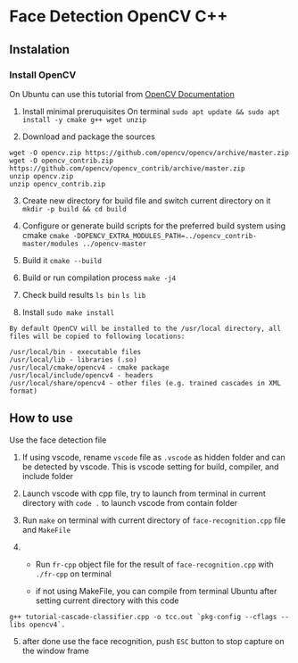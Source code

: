 # Face Detection OpenCV C++

## Instalation
### Install OpenCV
On Ubuntu can use this tutorial from [OpenCV Documentation](https://docs.opencv.org/4.5.2/d7/d9f/tutorial_linux_install.html)

1. Install minimal preruquisites 
On terminal `sudo apt update && sudo apt install -y cmake g++ wget unzip`

2. Download and package the sources
```
wget -O opencv.zip https://github.com/opencv/opencv/archive/master.zip
wget -O opencv_contrib.zip https://github.com/opencv/opencv_contrib/archive/master.zip
unzip opencv.zip
unzip opencv_contrib.zip
```

3. Create new directory for build file and switch current directory on it
`mkdir -p build && cd build`

4. Configure or generate build scripts for the preferred build system using cmake
```cmake -DOPENCV_EXTRA_MODULES_PATH=../opencv_contrib-master/modules ../opencv-master```

5. Build it
`cmake --build`

6. Build or run compilation process
`make -j4`

7. Check build results
`ls bin`
`ls lib`

8. Install
`sudo make install`

```
By default OpenCV will be installed to the /usr/local directory, all files will be copied to following locations:

/usr/local/bin - executable files
/usr/local/lib - libraries (.so)
/usr/local/cmake/opencv4 - cmake package
/usr/local/include/opencv4 - headers
/usr/local/share/opencv4 - other files (e.g. trained cascades in XML format)
```

## How to use

Use the face detection file

1. If using vscode, rename `vscode` file as `.vscode` as hidden folder and can be detected by vscode. This is vscode setting for build, compiler, and include folder

2. Launch vscode with cpp file, try to launch from terminal in current directory with `code .` to launch vscode from contain folder

3. Run `make` on terminal with current directory of `face-recognition.cpp` file and `MakeFile`

4. - Run `fr-cpp` object file for the result of `face-recognition.cpp` with `./fr-cpp` on terminal

   - if not using MakeFile, you can compile from terminal Ubuntu after setting current directory with this code

``g++ tutorial-cascade-classifier.cpp -o tcc.out `pkg-config --cflags --libs opencv4`.``

5. after done use the face recognition, push `ESC` button to stop capture on the window frame
